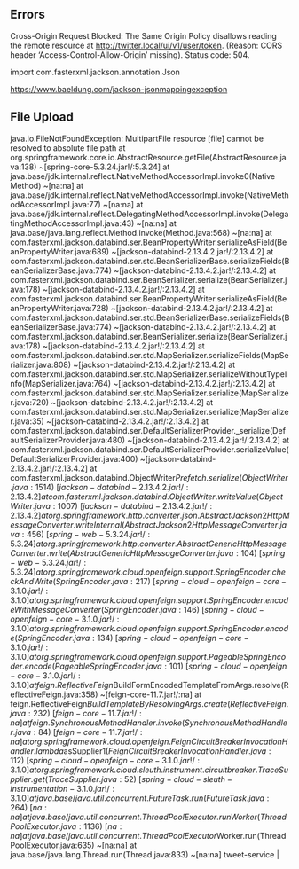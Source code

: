## Errors 

Cross-Origin Request Blocked: The Same Origin Policy disallows reading the remote resource at http://twitter.local/ui/v1/user/token. (Reason: CORS header ‘Access-Control-Allow-Origin’ missing). Status code: 504.

import com.fasterxml.jackson.annotation.Json

https://www.baeldung.com/jackson-jsonmappingexception

## File Upload


java.io.FileNotFoundException: MultipartFile resource [file] cannot be resolved to absolute file path
      at org.springframework.core.io.AbstractResource.getFile(AbstractResource.java:138) ~[spring-core-5.3.24.jar!/:5.3.24]
      at java.base/jdk.internal.reflect.NativeMethodAccessorImpl.invoke0(Native Method) ~[na:na]
      at java.base/jdk.internal.reflect.NativeMethodAccessorImpl.invoke(NativeMethodAccessorImpl.java:77) ~[na:na]
      at java.base/jdk.internal.reflect.DelegatingMethodAccessorImpl.invoke(DelegatingMethodAccessorImpl.java:43) ~[na:na]
      at java.base/java.lang.reflect.Method.invoke(Method.java:568) ~[na:na]
      at com.fasterxml.jackson.databind.ser.BeanPropertyWriter.serializeAsField(BeanPropertyWriter.java:689) ~[jackson-databind-2.13.4.2.jar!/:2.13.4.2]
      at com.fasterxml.jackson.databind.ser.std.BeanSerializerBase.serializeFields(BeanSerializerBase.java:774) ~[jackson-databind-2.13.4.2.jar!/:2.13.4.2]
      at com.fasterxml.jackson.databind.ser.BeanSerializer.serialize(BeanSerializer.java:178) ~[jackson-databind-2.13.4.2.jar!/:2.13.4.2]
      at com.fasterxml.jackson.databind.ser.BeanPropertyWriter.serializeAsField(BeanPropertyWriter.java:728) ~[jackson-databind-2.13.4.2.jar!/:2.13.4.2]
      at com.fasterxml.jackson.databind.ser.std.BeanSerializerBase.serializeFields(BeanSerializerBase.java:774) ~[jackson-databind-2.13.4.2.jar!/:2.13.4.2]
      at com.fasterxml.jackson.databind.ser.BeanSerializer.serialize(BeanSerializer.java:178) ~[jackson-databind-2.13.4.2.jar!/:2.13.4.2]
      at com.fasterxml.jackson.databind.ser.std.MapSerializer.serializeFields(MapSerializer.java:808) ~[jackson-databind-2.13.4.2.jar!/:2.13.4.2]
      at com.fasterxml.jackson.databind.ser.std.MapSerializer.serializeWithoutTypeInfo(MapSerializer.java:764) ~[jackson-databind-2.13.4.2.jar!/:2.13.4.2]
      at com.fasterxml.jackson.databind.ser.std.MapSerializer.serialize(MapSerializer.java:720) ~[jackson-databind-2.13.4.2.jar!/:2.13.4.2]
      at com.fasterxml.jackson.databind.ser.std.MapSerializer.serialize(MapSerializer.java:35) ~[jackson-databind-2.13.4.2.jar!/:2.13.4.2]
      at com.fasterxml.jackson.databind.ser.DefaultSerializerProvider._serialize(DefaultSerializerProvider.java:480) ~[jackson-databind-2.13.4.2.jar!/:2.13.4.2]
      at com.fasterxml.jackson.databind.ser.DefaultSerializerProvider.serializeValue(DefaultSerializerProvider.java:400) ~[jackson-databind-2.13.4.2.jar!/:2.13.4.2]
      at com.fasterxml.jackson.databind.ObjectWriter$Prefetch.serialize(ObjectWriter.java:1514) ~[jackson-databind-2.13.4.2.jar!/:2.13.4.2]
      at com.fasterxml.jackson.databind.ObjectWriter.writeValue(ObjectWriter.java:1007) ~[jackson-databind-2.13.4.2.jar!/:2.13.4.2]
      at org.springframework.http.converter.json.AbstractJackson2HttpMessageConverter.writeInternal(AbstractJackson2HttpMessageConverter.java:456) ~[spring-web-5.3.24.jar!/:5.3.24]
      at org.springframework.http.converter.AbstractGenericHttpMessageConverter.write(AbstractGenericHttpMessageConverter.java:104) ~[spring-web-5.3.24.jar!/:5.3.24]
      at org.springframework.cloud.openfeign.support.SpringEncoder.checkAndWrite(SpringEncoder.java:217) ~[spring-cloud-openfeign-core-3.1.0.jar!/:3.1.0]
      at org.springframework.cloud.openfeign.support.SpringEncoder.encodeWithMessageConverter(SpringEncoder.java:146) ~[spring-cloud-openfeign-core-3.1.0.jar!/:3.1.0]
      at org.springframework.cloud.openfeign.support.SpringEncoder.encode(SpringEncoder.java:134) ~[spring-cloud-openfeign-core-3.1.0.jar!/:3.1.0]
      at org.springframework.cloud.openfeign.support.PageableSpringEncoder.encode(PageableSpringEncoder.java:101) ~[spring-cloud-openfeign-core-3.1.0.jar!/:3.1.0]
      at feign.ReflectiveFeign$BuildFormEncodedTemplateFromArgs.resolve(ReflectiveFeign.java:358) ~[feign-core-11.7.jar!/:na]
      at feign.ReflectiveFeign$BuildTemplateByResolvingArgs.create(ReflectiveFeign.java:232) ~[feign-core-11.7.jar!/:na]
      at feign.SynchronousMethodHandler.invoke(SynchronousMethodHandler.java:84) ~[feign-core-11.7.jar!/:na]
      at org.springframework.cloud.openfeign.FeignCircuitBreakerInvocationHandler.lambda$asSupplier$1(FeignCircuitBreakerInvocationHandler.java:112) ~[spring-cloud-openfeign-core-3.1.0.jar!/:3.1.0]
      at org.springframework.cloud.sleuth.instrument.circuitbreaker.TraceSupplier.get(TraceSupplier.java:52) ~[spring-cloud-sleuth-instrumentation-3.1.0.jar!/:3.1.0]
      at java.base/java.util.concurrent.FutureTask.run(FutureTask.java:264) ~[na:na]
      at java.base/java.util.concurrent.ThreadPoolExecutor.runWorker(ThreadPoolExecutor.java:1136) ~[na:na]
      at java.base/java.util.concurrent.ThreadPoolExecutor$Worker.run(ThreadPoolExecutor.java:635) ~[na:na]
      at java.base/java.lang.Thread.run(Thread.java:833) ~[na:na]
tweet-service  | 

                

